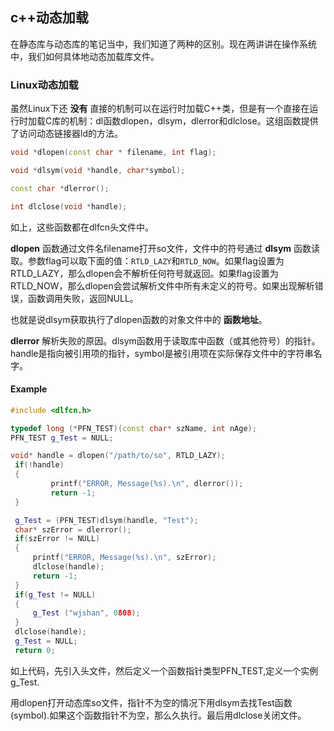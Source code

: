 ## c++动态加载
在静态库与动态库的笔记当中，我们知道了两种的区别。现在两讲讲在操作系统中，我们如何具体地动态加载库文件。

### Linux动态加载

虽然Linux下还 **没有** 直接的机制可以在运行时加载C++类，但是有一个直接在运行时加载C库的机制：dl函数dlopen，dlsym，dlerror和dlclose。这组函数提供了访问动态链接器ld的方法。

``` c++
void *dlopen(const char * filename, int flag);

void *dlsym(void *handle, char*symbol);

const char *dlerror();

int dlclose(void *handle);
```

如上，这些函数都在dlfcn头文件中。

 **dlopen** 函数通过文件名filename打开so文件，文件中的符号通过 **dlsym** 函数读取。参数flag可以取下面的值：`RTLD_LAZY`和`RTLD_NOW`。如果flag设置为RTLD_LAZY，那么dlopen会不解析任何符号就返回。如果flag设置为RTLD_NOW，那么dlopen会尝试解析文件中所有未定义的符号。如果出现解析错误，函数调用失败，返回NULL。

 也就是说dlsym获取执行了dlopen函数的对象文件中的 **函数地址**。

**dlerror** 解析失败的原因。dlsym函数用于读取库中函数（或其他符号）的指针。handle是指向被引用项的指针，symbol是被引用项在实际保存文件中的字符串名字。

#### Example

``` c++
#include <dlfcn.h>

typedef long (*PFN_TEST)(const char* szName, int nAge);
PFN_TEST g_Test = NULL;

void* handle = dlopen("/path/to/so", RTLD_LAZY);
 if(!handle)
 {        
         printf("ERROR, Message(%s).\n", dlerror());
         return -1;
 }

 g_Test = (PFN_TEST)dlsym(handle, "Test");
 char* szError = dlerror();
 if(szError != NULL)
 {
     printf("ERROR, Message(%s).\n", szError);
     dlclose(handle);
     return -1;
 }
 if(g_Test != NULL)
 {
     g_Test ("wjshan", 0808);
 }
 dlclose(handle);
 g_Test = NULL;
 return 0;
```

如上代码，先引入头文件，然后定义一个函数指针类型PFN_TEST,定义一个实例g_Test.

用dlopen打开动态库so文件，指针不为空的情况下用dlsym去找Test函数(symbol).如果这个函数指针不为空，那么久执行。最后用dlclose关闭文件。
